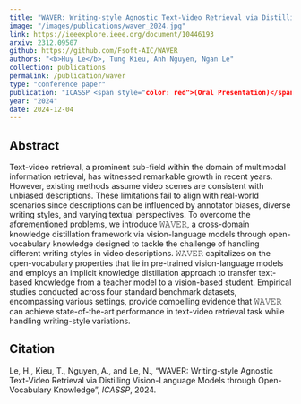 ```yaml
---
title: "WAVER: Writing-style Agnostic Text-Video Retrieval via Distilling Vision-Language Models through Open-Vocabulary Knowledge"
image: "/images/publications/waver_2024.jpg"
link: https://ieeexplore.ieee.org/document/10446193
arxiv: 2312.09507
github: https://github.com/Fsoft-AIC/WAVER
authors: "<b>Huy Le</b>, Tung Kieu, Anh Nguyen, Ngan Le"
collection: publications
permalink: /publication/waver
type: "conference paper"
publication: "ICASSP <span style="color: red">(Oral Presentation)</span>"
year: "2024"
date: 2024-12-04
---
```


## Abstract
Text-video retrieval, a prominent sub-field within the domain of multimodal information retrieval, has witnessed remarkable growth in recent years. However, existing methods assume video scenes are consistent with unbiased descriptions. These limitations fail to align with real-world scenarios since descriptions can be influenced by annotator biases, diverse writing styles, and varying textual perspectives. To overcome the aforementioned problems, we introduce 𝚆𝙰𝚅𝙴𝚁, a cross-domain knowledge distillation framework via vision-language models through open-vocabulary knowledge designed to tackle the challenge of handling different writing styles in video descriptions. 𝚆𝙰𝚅𝙴𝚁 capitalizes on the open-vocabulary properties that lie in pre-trained vision-language models and employs an implicit knowledge distillation approach to transfer text-based knowledge from a teacher model to a vision-based student. Empirical studies conducted across four standard benchmark datasets, encompassing various settings, provide compelling evidence that 𝚆𝙰𝚅𝙴𝚁 can achieve state-of-the-art performance in text-video retrieval task while handling writing-style variations.

## Citation
Le, H., Kieu, T., Nguyen, A., and Le, N., “WAVER: Writing-style Agnostic Text-Video Retrieval via Distilling Vision-Language Models through Open-Vocabulary Knowledge”, <i>ICASSP</i>, 2024.